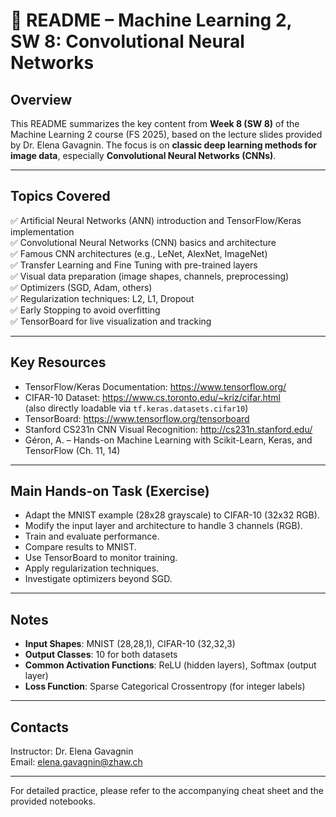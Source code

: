 
# 📖 README – Machine Learning 2, SW 8: Convolutional Neural Networks

## Overview

This README summarizes the key content from **Week 8 (SW 8)** of the Machine Learning 2 course (FS 2025), based on the lecture slides provided by Dr. Elena Gavagnin. The focus is on **classic deep learning methods for image data**, especially **Convolutional Neural Networks (CNNs)**.

---

## Topics Covered

✅ Artificial Neural Networks (ANN) introduction and TensorFlow/Keras implementation  
✅ Convolutional Neural Networks (CNN) basics and architecture  
✅ Famous CNN architectures (e.g., LeNet, AlexNet, ImageNet)  
✅ Transfer Learning and Fine Tuning with pre-trained layers  
✅ Visual data preparation (image shapes, channels, preprocessing)  
✅ Optimizers (SGD, Adam, others)  
✅ Regularization techniques: L2, L1, Dropout  
✅ Early Stopping to avoid overfitting  
✅ TensorBoard for live visualization and tracking

---

## Key Resources

- TensorFlow/Keras Documentation: https://www.tensorflow.org/
- CIFAR-10 Dataset: https://www.cs.toronto.edu/~kriz/cifar.html  
  (also directly loadable via `tf.keras.datasets.cifar10`)
- TensorBoard: https://www.tensorflow.org/tensorboard
- Stanford CS231n CNN Visual Recognition: http://cs231n.stanford.edu/
- Géron, A. – Hands-on Machine Learning with Scikit-Learn, Keras, and TensorFlow (Ch. 11, 14)

---

## Main Hands-on Task (Exercise)

- Adapt the MNIST example (28x28 grayscale) to CIFAR-10 (32x32 RGB).
- Modify the input layer and architecture to handle 3 channels (RGB).
- Train and evaluate performance.
- Compare results to MNIST.
- Use TensorBoard to monitor training.
- Apply regularization techniques.
- Investigate optimizers beyond SGD.

---

## Notes

- **Input Shapes**: MNIST (28,28,1), CIFAR-10 (32,32,3)  
- **Output Classes**: 10 for both datasets
- **Common Activation Functions**: ReLU (hidden layers), Softmax (output layer)
- **Loss Function**: Sparse Categorical Crossentropy (for integer labels)

---

## Contacts

Instructor: Dr. Elena Gavagnin  
Email: elena.gavagnin@zhaw.ch

---

For detailed practice, please refer to the accompanying cheat sheet and the provided notebooks.

